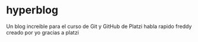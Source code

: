 # hyperblog
Un blog increible para el curso de Git y GitHub de Platzi
habla rapido freddy
creado por yo
gracias a platzi
